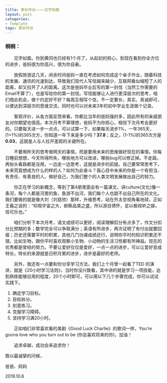 ```yaml
---
title: 家长作业————见字如面
layout: post
categories:
- Template
tags: 家长作业
---
```

### **桐桐**：

&emsp;&emsp;见字如面。你到黄冈也已经有1个月了，从起初的担心，到现在看到你全方位的进步，爸妈很为你高兴，很为你自豪。

&emsp;&emsp;放假旅游这几天，闲余时间爸妈一直在考虑如何完成这个亲子作业，随着科技的发展、通讯的光速到达，导致我们现代人写信越来越少，互联网看似缩短了人的距离，却又拉开了人的距离。这次是爸妈毕业后写的第一封信（当然工作需要的Email不算了），也是写给你的第一封信。写信能够让人进行更深层次的思考，咱们借此机会，做个约定好不好？每周互相写个信，不一定要长，真实、真诚即可，以便达到深层次的思维交流，同时也可以对未来3年的初中学业生涯做个记录。

&emsp;&emsp;客观评价，从各方面反馈来看，你都比当年的爸妈强的多，因此所有的亲戚朋友对你期望也很高。本次月考不算理想，爸妈不为你担心，相信下次月考会更好的。只要每天进一步一点点，可以试算一下，如果每天进步1%，一年365天，(1+1%)的365次方，你知道一年下来是多少吗？**37.8**；反之，(1-1%)的365次方是**0.03**，这就是人与人拉开差距的关键所在。

&emsp;&emsp;不要用昨天的思考做明天的事情，而是要用未来的思维做好现在的事情。你每日睡前想想，今天所得所失，哪些地方可以改进，哪些bug可以修正掉。不走路，再抬头看路都是没用，一边走一边思考，这就是进步的前提。自己要常常思考下，未来究竟想成为什么的样的人？如何为此奋斗？我心目中未来的你是一个有担当、有责任、有善良的人。做好自己，为我们整个的人类文明发展做出自己的努力。

&emsp;&emsp;你正在学习的新概念，等到了第4册里面会有一篇课文，讲culture(文化)像一条河，每个人都是河里的鱼，鱼游不出河，我们每个人也跳不出自己所在的文化。我们要做的就是像大刘（刘慈欣）那样，升维思考，站在外太空视角看地球，正如王羲之说的：“仰观宇宙之大，俯察品类之盛，所以游目骋怀，足以极视听之娱，信可乐也。”

&emsp;&emsp;咱们分析下本次月考，语文成绩可以更好，阅读理解扣分有点多了，作文分扣分比预期的多；数学完全可以争取满分；英语有所进步，再次证明了有付出就要回报；历史还需要平时的积累，其他几门功课成绩还行，说明你平时的知识积累还不错，比如生物，跟你平时喜欢观察小生物、小动物的生活习性都有所裨益。现在的优秀都是曾经的努力。不要让爱好仅仅是爱好，一点一点的进步，可以让爱好变成特长，特长的来源就是日积月累的进步，进步是最好的老师。

&emsp;&emsp;另外，我还有一点要和你分享学习方法，我们上个月曾一起看了TED 的演讲，就是《20小时学习法则》，当时你没兴致看，其中讲的就是学习一项技能，达到熟练能够应用的程度，20个小时即可，可以用以下几个步骤完成，你可以试试实践下。
1. 确定学习目标。
2. 目标拆分。
3. 刻意练习。
4. 克服学习障碍。
5. 坚持学习满20小时。

&emsp;&emsp;正如咱们非常喜欢看的美剧《Good Luck Charlie》的歌词一样，You’re goona love who you turn out to be (你会喜欢将来的你)，加油！

&emsp;&emsp;追求卓越，成功会来追求你！

致以最诚挚的问候，

爸爸、妈妈

2019.10.6
